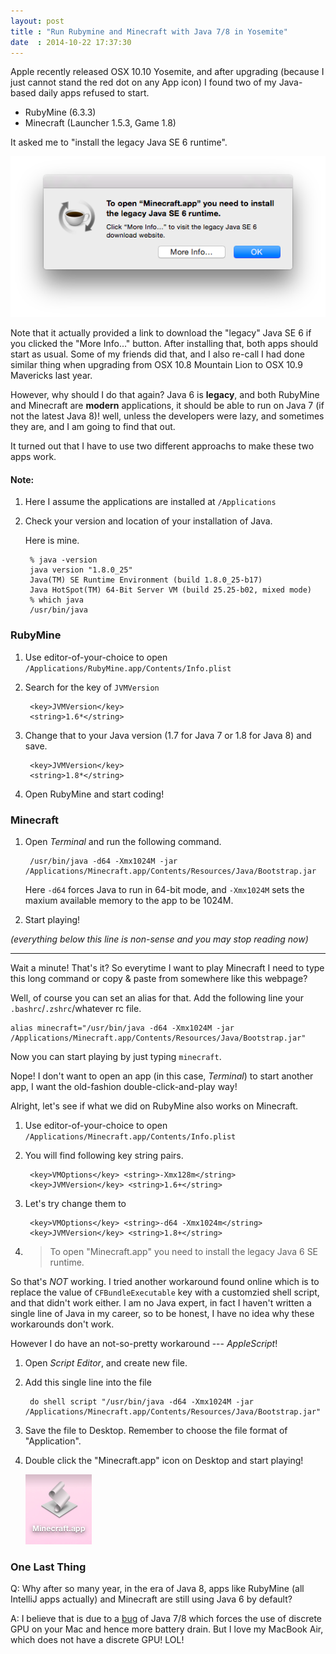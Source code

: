 ```yaml
---
layout: post
title : "Run Rubymine and Minecraft with Java 7/8 in Yosemite"
date  : 2014-10-22 17:37:30
---
```


Apple recently released OSX 10.10 Yosemite, and after upgrading (because I just cannot stand the red dot on any App icon) I found two of my Java-based daily apps refused to start.

- RubyMine (6.3.3)
- Minecraft (Launcher 1.5.3, Game 1.8)

It asked me to "install the legacy Java SE 6 runtime".

![Java SE 6 required](/assets/screenshot_2014-10-22-20-15-26.png)

Note that it actually provided a link to download the "legacy" Java SE 6 if you clicked the "More Info..." button. After installing that, both apps should start as usual. Some of my friends did that, and I also re-call I had done similar thing when upgrading from OSX 10.8 Mountain Lion to OSX 10.9 Mavericks last year.

However, why should I do that again? Java 6 is **legacy**, and both RubyMine and Minecraft are **modern** applications, it should be able to run on Java 7 (if not the latest Java 8)! well, unless the developers were lazy, and sometimes they are, and I am going to find that out.

It turned out that I have to use two different approachs to make these two apps work.

#### Note:

1. Here I assume the applications are installed at `/Applications`

2. Check your version and location of your installation of Java.
    
    Here is mine.

        % java -version
        java version "1.8.0_25"
        Java(TM) SE Runtime Environment (build 1.8.0_25-b17)
        Java HotSpot(TM) 64-Bit Server VM (build 25.25-b02, mixed mode)
        % which java
        /usr/bin/java

### RubyMine

1. Use editor-of-your-choice to open `/Applications/RubyMine.app/Contents/Info.plist`

2. Search for the key of `JVMVersion`

        <key>JVMVersion</key>
        <string>1.6*</string>

3. Change that to your Java version (1.7 for Java 7 or 1.8 for Java 8) and save.

        <key>JVMVersion</key>
        <string>1.8*</string>

4. Open RubyMine and start coding!

### Minecraft

1. Open *Terminal* and run the following command.

        /usr/bin/java -d64 -Xmx1024M -jar /Applications/Minecraft.app/Contents/Resources/Java/Bootstrap.jar

    Here `-d64` forces Java to run in 64-bit mode, and `-Xmx1024M` sets the maxium available memory to the app to be 1024M.

2. Start playing!

*(everything below this line is non-sense and you may stop reading now)*

---

Wait a minute! That's it? So everytime I want to play Minecraft I need to type this long command or copy & paste from somewhere like this webpage?

Well, of course you can set an alias for that. Add the following line your `.bashrc`/`.zshrc`/whatever rc file.

    alias minecraft="/usr/bin/java -d64 -Xmx1024M -jar /Applications/Minecraft.app/Contents/Resources/Java/Bootstrap.jar"

Now you can start playing by just typing `minecraft`.

Nope! I don't want to open an app (in this case, *Terminal*) to start another app, I want the old-fashion double-click-and-play way!

Alright, let's see if what we did on RubyMine also works on Minecraft.

1. Use editor-of-your-choice to open `/Applications/Minecraft.app/Contents/Info.plist`

2. You will find following key string pairs.

        <key>VMOptions</key> <string>-Xmx128m</string>
        <key>JVMVersion</key> <string>1.6+</string>

3. Let's try change them to

        <key>VMOptions</key> <string>-d64 -Xmx1024m</string>
        <key>JVMVersion</key> <string>1.8+</string>

4. > To open "Minecraft.app" you need to install the legacy Java 6 SE runtime.

So that's *NOT* working. I tried another workaround found online which is to replace the value of `CFBundleExecutable` key with a customzied shell script, and that didn't work either. I am no Java expert, in fact I haven't written a single line of Java in my career, so to be honest, I have no idea why these workarounds don't work.

However I do have an not-so-pretty workaround --- *AppleScript*!

1. Open *Script Editor*, and create new file.

2. Add this single line into the file

        do shell script "/usr/bin/java -d64 -Xmx1024M -jar /Applications/Minecraft.app/Contents/Resources/Java/Bootstrap.jar"

3. Save the file to Desktop. Remember to choose the file format of "Application".

4. Double click the "Minecraft.app" icon on Desktop and start playing!

    ![Minecraft.app](/assets/screenshot_2014-10-23-01-39-40.png)

### One Last Thing

Q: Why after so many year, in the era of Java 8, apps like RubyMine (all IntelliJ apps actually) and Minecraft are still using Java 6 by default?

A: I believe that is due to a [bug][1] of Java 7/8 which forces the use of discrete GPU on your Mac and hence more battery drain. But I love my MacBook Air, which does not have a discrete GPU! LOL!

[1]: https://bugs.openjdk.java.net/browse/JDK-8041900
